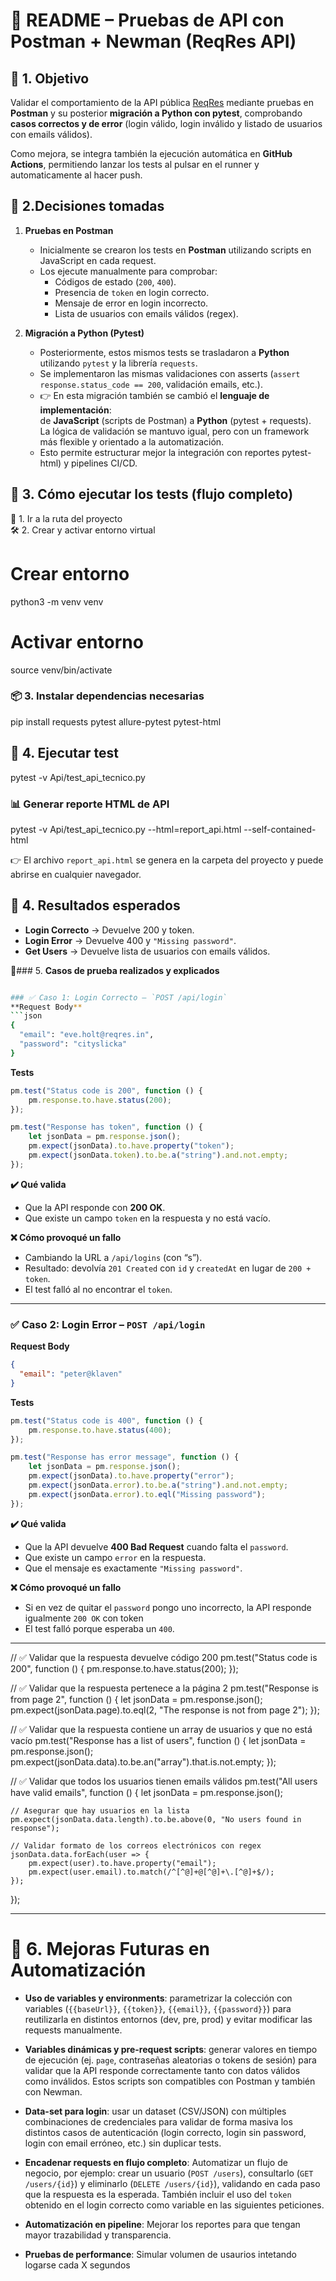 # 📘 README – Pruebas de API con Postman + Newman (ReqRes API)

## 🔹 1. Objetivo
Validar el comportamiento de la API pública [ReqRes](https://reqres.in) mediante pruebas en **Postman** y su posterior **migración a Python con pytest**, comprobando **casos correctos y de error** (login válido, login inválido y listado de usuarios con emails válidos).  

Como mejora, se integra también la ejecución automática en **GitHub Actions**, permitiendo lanzar los tests al pulsar en el runner y automaticamente al hacer push.



## 📌 2.Decisiones tomadas

1. **Pruebas en Postman**
   - Inicialmente se crearon los tests en **Postman** utilizando scripts en JavaScript en cada request.
   - Los ejecute manualmente para comprobar:
     - Códigos de estado (`200`, `400`).
     - Presencia de `token` en login correcto.
     - Mensaje de error en login incorrecto.
     - Lista de usuarios con emails válidos (regex).

2. **Migración a Python (Pytest)**
   - Posteriormente, estos mismos tests se trasladaron a **Python** utilizando `pytest` y la librería `requests`.
   - Se implementaron las mismas validaciones con asserts (`assert response.status_code == 200`, validación emails, etc.).
   - 👉 En esta migración también se cambió el **lenguaje de implementación**:  
     de **JavaScript** (scripts de Postman) a **Python** (pytest + requests).  
     La lógica de validación se mantuvo igual, pero con un framework más flexible y orientado a la automatización.
   - Esto permite estructurar mejor la integración con reportes pytest-html) y pipelines CI/CD.


## 🔹 3. Cómo ejecutar los tests (flujo completo)
 📂 1. Ir a la ruta del proyecto  
 🛠️ 2. Crear y activar entorno virtual  

# Crear entorno
python3 -m venv venv
# Activar entorno
source venv/bin/activate

### 📦 3. Instalar dependencias necesarias  
pip install requests pytest allure-pytest pytest-html
## 🧪 4. Ejecutar test  
pytest -v Api/test_api_tecnico.py

### 📊 Generar reporte HTML de API  

pytest -v Api/test_api_tecnico.py --html=report_api.html --self-contained-html

👉 El archivo `report_api.html` se genera en la carpeta del proyecto y puede abrirse en cualquier navegador.  
## 🔹 4. Resultados esperados
- **Login Correcto** → Devuelve 200 y token.  
- **Login Error** → Devuelve 400 y `"Missing password"`.  
- **Get Users** → Devuelve lista de usuarios con emails válidos.  


🔹### 5. **Casos de prueba realizados y explicados**
```bash

### ✅ Caso 1: Login Correcto – `POST /api/login`
**Request Body**  
```json
{
  "email": "eve.holt@reqres.in",
  "password": "cityslicka"
}
```

**Tests**
```javascript
pm.test("Status code is 200", function () {
    pm.response.to.have.status(200);
});

pm.test("Response has token", function () {
    let jsonData = pm.response.json();
    pm.expect(jsonData).to.have.property("token");
    pm.expect(jsonData.token).to.be.a("string").and.not.empty;
});
```

**✔️ Qué valida**
- Que la API responde con **200 OK**.  
- Que existe un campo `token` en la respuesta y no está vacío.  

**❌ Cómo provoqué un fallo**  
- Cambiando la URL a `/api/logins` (con “s”).  
- Resultado: devolvía `201 Created` con `id` y `createdAt` en lugar de `200 + token`.  
- El test falló al no encontrar el `token`.  

---

### ✅ Caso 2: Login Error – `POST /api/login`
**Request Body**  
```json
{
  "email": "peter@klaven"
}
```

**Tests**
```javascript
pm.test("Status code is 400", function () {
    pm.response.to.have.status(400);
});

pm.test("Response has error message", function () {
    let jsonData = pm.response.json();
    pm.expect(jsonData).to.have.property("error");
    pm.expect(jsonData.error).to.be.a("string").and.not.empty;
    pm.expect(jsonData.error).to.eql("Missing password");
});
```

**✔️ Qué valida**
- Que la API devuelve **400 Bad Request** cuando falta el `password`.  
- Que existe un campo `error` en la respuesta.  
- Que el mensaje es exactamente `"Missing password"`.  

**❌ Cómo provoqué un fallo**  
- Si en vez de quitar el `password` pongo uno incorrecto, la API responde igualmente `200 OK` con token 
- El test falló porque esperaba un `400`.  

---

// ✅ Validar que la respuesta devuelve código 200
pm.test("Status code is 200", function () {
    pm.response.to.have.status(200);
});

// ✅ Validar que la respuesta pertenece a la página 2
pm.test("Response is from page 2", function () {
    let jsonData = pm.response.json();
    pm.expect(jsonData.page).to.eql(2, "The response is not from page 2");
});

// ✅ Validar que la respuesta contiene un array de usuarios y que no está vacío
pm.test("Response has a list of users", function () {
    let jsonData = pm.response.json();
    pm.expect(jsonData.data).to.be.an("array").that.is.not.empty;
});

// ✅ Validar que todos los usuarios tienen emails válidos
pm.test("All users have valid emails", function () {
    let jsonData = pm.response.json();

    // Asegurar que hay usuarios en la lista
    pm.expect(jsonData.data.length).to.be.above(0, "No users found in response");

    // Validar formato de los correos electrónicos con regex
    jsonData.data.forEach(user => {
        pm.expect(user).to.have.property("email");
        pm.expect(user.email).to.match(/^[^@]+@[^@]+\.[^@]+$/);
    });
});


---


# 🔮 6. Mejoras Futuras en Automatización

- **Uso de variables y environments**: parametrizar la colección con variables (`{{baseUrl}}`, `{{token}}`, `{{email}}`, `{{password}}`) para reutilizarla en distintos entornos (dev, pre, prod) y evitar modificar las requests manualmente.  

- **Variables dinámicas y pre-request scripts**: generar valores en tiempo de ejecución (ej. `page`, contraseñas aleatorias o tokens de sesión) para validar que la API responde correctamente tanto con datos válidos como inválidos. Estos scripts son compatibles con Postman y también con Newman.  

- **Data-set para login**: usar un dataset (CSV/JSON) con múltiples combinaciones de credenciales para validar de forma masiva los distintos casos de autenticación (login correcto, login sin password, login con email erróneo, etc.) sin duplicar tests.  

- **Encadenar requests en flujo completo**: Automatizar un flujo de negocio, por ejemplo: crear un usuario (`POST /users`), consultarlo (`GET /users/{id}`) y eliminarlo (`DELETE /users/{id}`), validando en cada paso que la respuesta es la esperada. También incluir el uso del `token` obtenido en el login correcto como variable en las siguientes peticiones.  

- **Automatización en pipeline**: Mejorar los reportes para que tengan mayor trazabilidad y transparencia.

- **Pruebas de performance**: Simular volumen de usaurios intetando logarse cada X segundos



